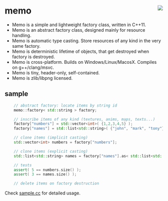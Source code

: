 memo <a href="https://travis-ci.org/r-lyeh/memo"><img src="https://api.travis-ci.org/r-lyeh/memo.svg?branch=master" align="right" /></a>
====

- Memo is a simple and lightweight factory class, written in C++11.
- Memo is an abstract factory class, designed mainly for resource handling.
- Memo is automatic type casting. Store resources of any kind in the very same factory.
- Memo is deterministic lifetime of objects, that get destroyed when factory is destroyed.
- Memo is cross-platform. Builds on Windows/Linux/MacosX. Compiles on g++/clang/msvc.
- Memo is tiny, header-only, self-contained.
- Memo is zlib/libpng licensed.

sample
------

```c++
    // abstract factory: locate items by string id
    memo::factory< std::string > factory;

    // inscribe items of any kind (textures, anims, maps, texts...)
    factory["numbers"] = std::vector<int>( {1,2,3,4,5} );
    factory["names"] = std::list<std::string>( {"john", "mark", "tony"} );

    // clone items (implicit casting)
    std::vector<int> numbers = factory["numbers"];

    // clone items (explicit casting)
    std::list<std::string> names = factory["names"].as< std::list<std::string> >();

    // tests
    assert( 5 == numbers.size() );
    assert( 3 == names.size() );

    // delete items on factory destruction
```

Check [sample.cc](sample.cc) for detailed usage.
